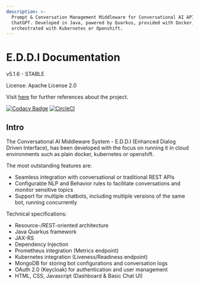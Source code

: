 ```yaml
---
description: >-
  Prompt & Conversation Management Middleware for Conversational AI APIs such as
  ChatGPT. Developed in Java, powered by Quarkus, provided with Docker, and
  orchestrated with Kubernetes or Openshift.
---
```


# E.D.D.I Documentation

v5.1.6 - STABLE

License: Apache License 2.0

Visit [here](https://eddi.labs.ai/) for further references about the project.



[![Codacy Badge](https://app.codacy.com/project/badge/Grade/2c5d183d4bd24dbaa77427cfbf5d4074)](https://www.codacy.com/gh/labsai/EDDI/dashboard?utm\_source=github.com\&amp;utm\_medium=referral\&amp;utm\_content=labsai/EDDI\&amp;utm\_campaign=Badge\_Grade) [![CircleCI](https://circleci.com/gh/labsai/EDDI/tree/main.svg?style=svg)](https://circleci.com/gh/labsai/EDDI/tree/main)



## Intro

The Conversational AI Middleware System - E.D.D.I (Enhanced Dialog Driven Interface), has been developed with the focus on running it in cloud environments such as plain docker, kubernetes or openshift.

The most outstanding features are:

* Seamless integration with conversational or traditional REST APIs
* Configurable NLP and Behavior rules to facilitate conversations and monitor sensitive topics
* Support for multiple chatbots, including multiple versions of the same bot, running concurrently

Technical specifications:

* Resource-/REST-oriented architecture
* Java Quarkus framework
* JAX-RS
* Dependency Injection
* Prometheus integration (Metrics endpoint)
* Kubernetes integration (Liveness/Readiness endpoint)
* MongoDB for storing bot configurations and conversation logs
* OAuth 2.0 (Keycloak) for authentication and user management
* HTML, CSS, Javascript (Dashboard & Basic Chat UI)
